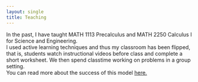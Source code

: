 ```yaml
---
layout: single
title: Teaching
---
```

In the past, I have taught MATH 1113 Precalculus and MATH 2250 Calculus I for Science and Engineering. <br/>
I used active learning techniques and thus my classroom has been flipped, that is, students watch instructional videos before class and complete a short worksheet. We then spend classtime working on problems in a group setting. <br/>
You can read more about the success of this model <a href="https://news.uga.edu/class-redesign-increases-student-math-success/" target="_blank">here.</a> <br/>


